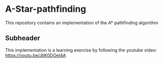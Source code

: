 # A-Star-pathfinding
This repository contains an implementation of the A* pathfinding algorithm

## Subheader

This implementation is a learning exercise by following the youtube video: https://youtu.be/JtiK0DOeI4A

